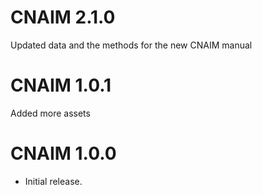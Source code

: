 # CNAIM 2.1.0

Updated data and the methods for the new CNAIM manual

# CNAIM 1.0.1

Added more assets

# CNAIM 1.0.0

* Initial release.
